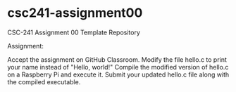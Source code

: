 # csc241-assignment00
CSC-241 Assignment 00 Template Repository

Assignment:

Accept the assignment on GitHub Classroom.
Modify the file hello.c to print your name instead of "Hello, world!"
Compile the modified version of hello.c on a Raspberry Pi and execute it.
Submit your updated hello.c file along with the compiled executable.
